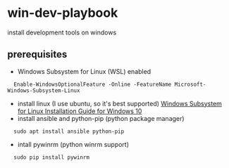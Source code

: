 # win-dev-playbook
install development tools on windows

## prerequisites
* Windows Subsystem for Linux (WSL) enabled
```
  Enable-WindowsOptionalFeature -Online -FeatureName Microsoft-Windows-Subsystem-Linux
```
* install linux (I use ubuntu, so it's best supported)
[Windows Subsystem for Linux Installation Guide for Windows 10](https://docs.microsoft.com/en-us/windows/wsl/install-win10)
* install ansible and python-pip (python package manager)
```
  sudo apt install ansible python-pip
```
* intall pywinrm (python winrm support)
```
  sudo pip install pywinrm

